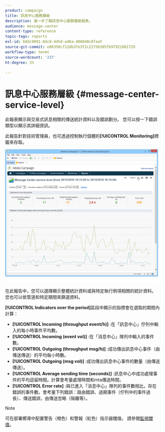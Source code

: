 ```yaml
---
product: campaign
title: 訊息中心服務層級
description: 進一步了解訊息中心服務層級報表。
audience: message-center
content-type: reference
topic-tags: reports
exl-id: b8dc9891-84c8-445d-ad6a-d06048c8faaf
source-git-commit: e86350cf12db37e3f2c227563057b97922601729
workflow-type: tm+mt
source-wordcount: '237'
ht-degree: 3%

---
```


# 訊息中心服務層級 {#message-center-service-level}

此報表顯示與交易式訊息相關的傳送統計資料以及錯誤劃分。 您可以按一下錯誤類型以顯示其詳細資訊。

此報告針對技術管理員，也可透過控制執行個體的&#x200B;**[!UICONTROL Monitoring]**&#x200B;標籤來存取。

![](assets/mc_reports_1.png)

在此報告中，您可以選擇顯示整體統計資料或與特定執行例項相關的統計資料。 您也可以依管道和特定期間來篩選資料。

**[!UICONTROL Indicators over the period]**&#x200B;區段中顯示的指標會在選取的期間內計算：

* **[!UICONTROL Incoming (throughput event/h)]** :在「訊息中心」佇列中輸入的每小時事件平均數。
* **[!UICONTROL Incoming (event vol)]** :在「消息中心」隊列中輸入的事件數。
* **[!UICONTROL Outgoing (throughput msg/h)]** :成功傳出訊息中心事件（由傳送傳送）的平均每小時數。
* **[!UICONTROL Outgoing (msg vol)]** :成功傳出訊息中心事件的數量（由傳送傳送）。
* **[!UICONTROL Average sending time (seconds)]** :訊息中心中成功處理事件的平均逗留時間。計算會考量處理時間和mta傳送時間。
* **[!UICONTROL Error rate]** :與已進入「消息中心」隊列的事件數相比，存在錯誤的事件數。會考量下列錯誤：路由錯誤、過期事件（佇列中的事件過長）、傳送錯誤，由傳送忽略（隔離等）。

>[!NOTE]
>
>可在部署嚮導中配置警告（橙色）和警報（紅色）指示器閾值。 請參閱[監視閾值](../../message-center/using/additional-configurations.md#monitoring-thresholds)。
